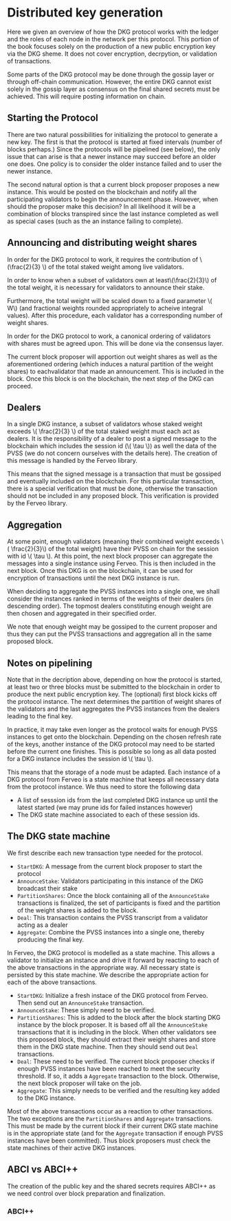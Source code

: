 # Distributed key generation

Here we given an overview of how the DKG protocol works with the ledger and 
the roles of each node in the network per this protocol. This portion of the 
book focuses solely on the production of a new public encryption key via the
DKG sheme. It does not cover encryption, decrpytion, or validation of transactions.

Some parts of the DKG protocol may be done through the gossip layer or through
off-chain communication. However, the entire DKG cannot exist solely in the 
gossip layer as consensus on the final shared secrets must be achieved. This 
will require posting information on chain.

## Starting the Protocol

There are two natural possibilities for initializing the protocol to generate
a new key. The first is that the protocol is started at fixed intervals (number
of blocks perhaps.) Since the protocols will be pipelined (see below), the 
only issue that can arise is that a newer instance may succeed before an older 
one does. One policy is to consider the older instance failed and to 
user the newer instance.

The second natural option is that a current block proposer proposes a new instance. This
would be posted on the blockchain and notify all the participating validators
to begin the announcement phase. However, when should the proposer make this
decision? In all likelihood it will be a combination of blocks transpired since
the last instance completed as well as special cases (such as the an instance
failing to complete).

## Announcing and distributing weight shares

In order for the DKG protocol to work, it requires the contribution of 
\\(\frac{2}{3} \\) of the total staked weight among live validators. 

In order to know when a subset of validators own at least\\(\frac{2}{3}\\)
of the total weight, it is necessary for validators to announce their stake.

Furthermore, the total weight will be scaled down to a fixed parameter 
\\( W\\) (and fractional weights rounded appropriately to acheive integral
values). After this procedure, each validator has a corresponding number of
weight shares. 

In order for the DKG protocol to work, a canonical ordering of validators with
shares must be agreed upon. This will be done via the consensus layer.

The current block proposer will apportion out weight shares as well as the
aforementioned ordering (which induces a natural partition of the weight 
shares) to eachvalidator that made an announcement. This is included in the
block. Once this block is on the blockchain, the next step of the DKG can proceed.

## Dealers
In a single DKG instance, a subset of validators whose staked weight exceeds
\\( \frac{2}{3} \\) of the total staked weight must each act as dealers. It
is the responsibility of a dealer to post a signed message to the blockchain
which includes the session id (\\( \tau \\)) as well the data of the
PVSS (we do not concern ourselves with the details here). The creation of this
message is handled by the Ferveo library.

This means that the signed message is a transaction that must be gossiped and
eventually included on the blockchain. For this particular transaction, there
is a special verification that must be done, otherwise the transaction should
not be included in any proposed block. This verification is provided by the
Ferveo library.

## Aggregation

At some point, enough validators (meaning their combined weight exceeds
\\( \frac{2}{3}\\) of the total weight) have their PVSS on chain 
for the session with id \\( \tau \\). At this point, the next block proposer can
aggregate the messages into a single instance using Ferveo. This is then 
included in the next block. Once this DKG is on the blockchain, it can be 
used for encryption of transactions until the next DKG instance is run.

When deciding to aggregate the PVSS instances into a single one, we shall 
consider the instances ranked in terms of the weights of their dealers (in 
descending order). The topmost dealers constituting enough weight are then 
chosen and aggregated in their specified order.

We note that enough weight may be gossiped to the current proposer and thus
they can put the PVSS transactions and aggregation all in the same proposed 
block.

## Notes on pipelining

Note that in the decription above, depending on how the protocol is started,
at least two or three blocks must be submitted to the blockchain in order to
produce the next public encryption key. The (optional) first block kicks off
the protocol instance. The next determines the partition of weight shares of
the validators and the last aggregates the PVSS instances from the dealers 
leading to the final key.

In practice, it may take even longer as the protocol waits for enough PVSS 
instances to get onto the blockchain. Depending on the chosen refresh rate
of the keys, another instance of the DKG protocol may need to be started 
before the current one finishes. This is possible so long as all data
posted for a DKG instance includes the session id \\( \tau \\).

This means that the storage of a node must be adapted. Each instance of a
DKG protocol from Ferveo is a state machine that keeps all necessary data
from the protocol instance. We thus need to store the following data
 - A list of sesssion ids from the last completed DKG instance up until the
   latest started (we may prune ids for failed instances however) 
 - The DKG state machine associated to each of these session ids.

##  The DKG state machine

We first describe each new transaction type needed for the protocol.
- `StartDKG`: A message from the current block proposer to start the protocol
- `AnnounceStake`: Validators participating in this instance of the DKG
  broadcast their stake
- `PartitionShares`: Once the block containing all of the `AnnounceStake`
  transactions is finalized, the set of participants is fixed and the
  partition of the weight shares is added to the block.
- `Deal`: This transaction contains the PVSS transcript from a validator
  acting as a dealer
- `Aggregate`: Combine the PVSS instances into a single one, thereby
  producing the final key.

In Ferveo, the DKG protocol is modelled as a state machine. This allows a
validator to initialize an instance and drive it forward by reacting to
each of the above transactions in the appropriate way. All necessary state
is persisted by this state machine. We describe the  appropriate action for
each of the above transactions.

 - `StartDKG`: Initialize a fresh instace of the DKG protocol from Ferveo.
   Then send out an `AnnounceStake` transaction.
 - `AnnounceStake`: These simply need to be verified.
 - `PartitionShares`: This is added to the block after the block starting
   DKG instance by the block proposer. It is based off all the `AnnounceStake`
   transactions that it is including in the block. When other validators see
   this proposed block, they should extract their weight shares and store them
   in the DKG state machine. Then they should send out `Deal` transactions.
 - `Deal`: These need to be verified. The current block proposer checks if 
   enough PVSS instances have been reached to meet the security threshold.
   If so, it adds a `Aggregate` transaction to the block. Otherwise, the
   next block proposer will take on the job. 
 - `Aggregate`: This simply needs to be verified and the resulting key added
   to the DKG instance. 

Most of the above transactions occur as a reaction to other transactions. The
two exceptions are the `PartitionShares` and `Aggregate` transactions. This
must be made by the current block if their current DKG state machine is in
the appropriate state (and for the `Aggregate` transaction if enough PVSS
instances have been committed). Thus block proposers must check the state
machines of their active DKG instances.

## ABCI vs ABCI++

The creation of the public key and the shared secrets requires ABCI++ as we
need control over block preparation and finalization. 

### ABCI++